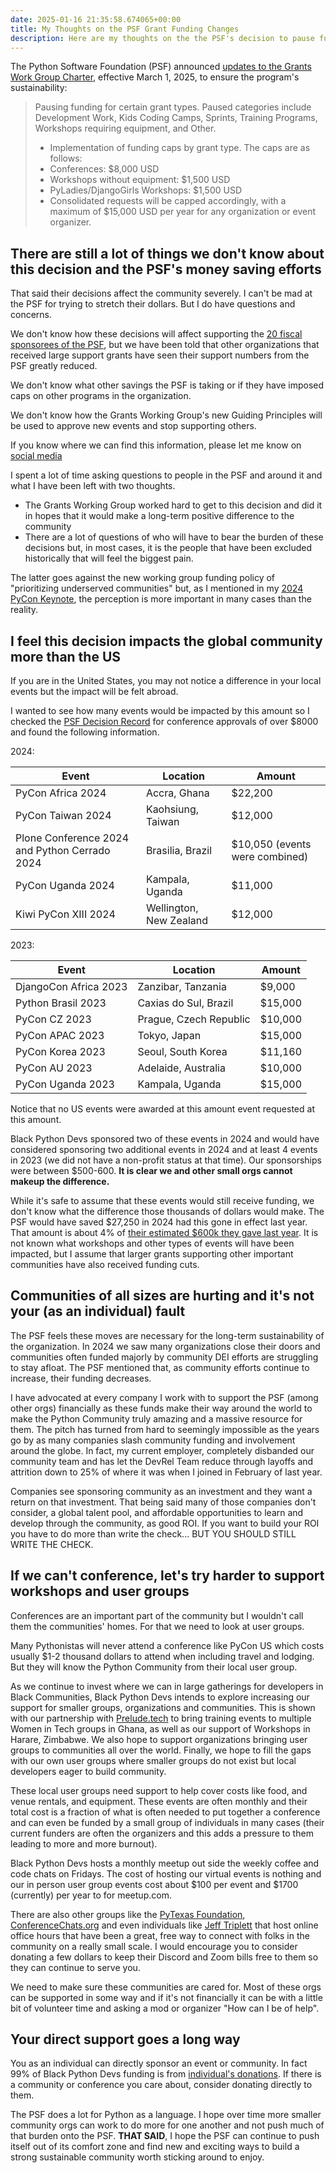 ```yaml
---
date: 2025-01-16 21:35:58.674065+00:00
title: My Thoughts on the PSF Grant Funding Changes
description: Here are my thoughts on the the PSF's decision to pause funding some events and cap others.
---
```


The Python Software Foundation (PSF) announced [updates to the Grants Work Group Charter](https://pyfound.blogspot.com/2024/12/psf-grants-program-charter-updates-tldr.html), effective March 1, 2025, to ensure the program's sustainability:

> Pausing funding for certain grant types. Paused categories include Development Work, Kids Coding Camps, Sprints, Training Programs, Workshops requiring equipment, and Other.
>
> - Implementation of funding caps by grant type. The caps are as follows:
> - Conferences: $8,000 USD
> - Workshops without equipment: $1,500 USD
> - PyLadies/DjangoGirls Workshops: $1,500 USD
> - Consolidated requests will be capped accordingly, with a maximum of $15,000 USD per year for any organization or event organizer.

## There are still a lot of things we don't know about this decision and the PSF's money saving efforts

That said their decisions affect the community severely. I can't be mad at the PSF for trying to stretch their dollars. But I do have questions and concerns.

We don't know how these decisions will affect supporting the [20 fiscal sponsorees of the PSF](https://www.python.org/psf/fiscal-sponsorees/), but we have been told that other organizations that received large support grants have seen their support numbers from the PSF greatly reduced.

We don't know what other savings the PSF is taking or if they have imposed caps on other programs in the organization.

We don't know how the Grants Working Group's new Guiding Principles will be used to approve new events and stop supporting others.

If you know where we can find this information, please let me know on [social media](https://mastodon.social/@kjaymiller)

I spent a lot of time asking questions to people in the PSF and around it and what I have been left with two thoughts.

- The Grants Working Group worked hard to get to this decision and did it in hopes that it would make a long-term positive difference to the community
- There are a lot of questions of who will have to bear the burden of these decisions but, in most cases, it is the people that have been excluded historically that will feel the biggest pain.

The latter goes against the new working group funding policy of "prioritizing underserved communities" but, as I mentioned in my [2024 PyCon Keynote](https://youtu.be/jYZBpoYjxLo?si=qBqOAOvxHPvpbCCt&t=1264), the perception is more important in many cases than the reality.

## I feel this decision impacts the global community more than the US

If you are in the United States, you may not notice a difference in your local events but the impact will be felt abroad.

I wanted to see how many events would be impacted by this amount so I checked the [PSF Decision Record](https://www.python.org/psf/records/board/resolutions/) for conference approvals of over $8000 and found the following information.

2024:

| Event                                         | Location                | Amount                         |
| --------------------------------------------- | ----------------------- | ------------------------------ |
| PyCon Africa 2024                             | Accra, Ghana            | $22,200                        |
| PyCon Taiwan 2024                             | Kaohsiung, Taiwan       | $12,000                        |
| Plone Conference 2024 and Python Cerrado 2024 | Brasilia, Brazil        | $10,050 (events were combined) |
| PyCon Uganda 2024                             | Kampala, Uganda         | $11,000                        |
| Kiwi PyCon XIII 2024                          | Wellington, New Zealand | $12,000                        |

2023:

| Event                 | Location               | Amount  |
| --------------------- | ---------------------- | ------- |
| DjangoCon Africa 2023 | Zanzibar, Tanzania     | $9,000  |
| Python Brasil 2023    | Caxias do Sul, Brazil  | $15,000 |
| PyCon CZ 2023         | Prague, Czech Republic | $10,000 |
| PyCon APAC 2023       | Tokyo, Japan           | $15,000 |
| PyCon Korea 2023      | Seoul, South Korea     | $11,160 |
| PyCon AU 2023         | Adelaide, Australia    | $10,000 |
| PyCon Uganda 2023     | Kampala, Uganda        | $15,000 |

Notice that no US events were awarded at this amount event requested at this amount.

Black Python Devs sponsored two of these events in 2024 and would have considered sponsoring two additional events in 2024 and at least 4 events in 2023 (we did not have a non-profit status at that time). Our sponsorships were between $500-600. **It is clear we and other small orgs cannot makeup the difference.**

While it's safe to assume that these events would still receive funding, we don't know what the difference those thousands of dollars would make. The PSF would have saved $27,250 in 2024 had this gone in effect last year. That amount is about 4% of [their estimated $600k they gave last year](<https://pyfound.blogspot.com/2024/12/psf-grants-program-charter-updates-part-1.html>). It is not known what workshops and other types of events will have been impacted, but I assume that larger grants supporting other important communities have also received funding cuts.

## Communities of all sizes are hurting and it's not your (as an individual) fault

The PSF feels these moves are necessary for the long-term sustainability of the organization. In 2024 we saw many organizations close their doors and communities often funded majorly by community DEI efforts are struggling to stay afloat. The PSF mentioned that, as community efforts continue to increase, their funding decreases.

I have advocated at every company I work with to support the PSF (among other orgs) financially as these funds make their way around the world to make the Python Community truly amazing and a massive resource for them. The pitch has turned from hard to seemingly impossible as the years go by as many companies slash community funding and involvement around the globe. In fact, my current employer, completely disbanded our community team and has let the DevRel Team reduce through layoffs and attrition down to 25% of where it was when I joined in February of last year.

Companies see sponsoring community as an investment and they want a return on that investment. That being said many of those companies don't consider, a global talent pool, and affordable opportunities to learn and develop through the community, as good ROI. If you want to build your ROI you have to do more than write the check... BUT YOU SHOULD STILL WRITE THE CHECK.

## If we can't conference, let's try harder to support workshops and user groups

Conferences are an important part of the community but I wouldn't call them the communities' homes. For that we need to look at user groups.

Many Pythonistas will never attend a conference like PyCon US which costs usually $1-2 thousand dollars to attend when including travel and lodging. But they will know the Python Community from their local user group.

As we continue to invest where we can in large gatherings for developers in Black Communities, Black Python Devs intends to explore increasing our support for smaller groups, organizations and communities. This is shown with our partnership with [Prelude.tech](https://prelude.tech/giving_back) to bring training events to multiple Women in Tech groups in Ghana, as well as our support of Workshops in Harare, Zimbabwe. We also hope to support organizations bringing user groups to communities all over the world. Finally, we hope to fill the gaps with our own user groups where smaller groups do not exist but local developers eager to build community.

These local user groups need support to help cover costs like food, and venue rentals, and equipment. These events are often monthly and their total cost is a fraction of what is often needed to put together a conference and can even be funded by a small group of individuals in many cases (their current funders are often the organizers and this adds a pressure to them leading to more and more burnout).

Black Python Devs hosts a monthly meetup out side the weekly coffee and code chats on Fridays. The cost of hosting our virtual events is nothing and our in person user group events cost about $100 per event and $1700 (currently) per year to for meetup.com.

There are also other groups like the [PyTexas Foundation](https://pytexas.org), [ConferenceChats.org](https://conferencechats.org) and even individuals like [Jeff Triplett](https://mastodon.social/@webology) that host online office hours that have been a great, free way to connect with folks in the community on a really small scale. I would encourage you to consider donating a few dollars to keep their Discord and Zoom bills free to them so they can continue to serve you.

We need to make sure these communities are cared for. Most of these orgs can be supported in some way and if it's not financially it can be with a little bit of volunteer time and asking a mod or organizer "How can I be of help".

## Your direct support goes a long way

You as an individual can directly sponsor an event or community. In fact 99% of Black Python Devs funding is from [individual's donations](https://blackpythondevs.com/support). If there is a community or conference you care about, consider donating directly to them.

The PSF does a lot for Python as a language. I hope over time more smaller community orgs can work to do more for one another and not push much of that burden onto the PSF. **THAT SAID**, I hope the PSF can continue to push itself out of its comfort zone and find new and exciting ways to build a strong sustainable community worth sticking around to enjoy.
